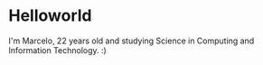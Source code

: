 # Helloworld

I'm Marcelo, 22 years old and studying Science in Computing and Information Technology.
:)

